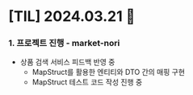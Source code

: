 # [TIL] 2024.03.21 📘

### 1. 프로젝트 진행 - market-nori
- 상품 검색 서비스 피드백 반영 중
  - MapStruct를 활용한 엔티티와 DTO 간의 매핑 구현
  - MapStruct 테스트 코드 작성 진행 중
